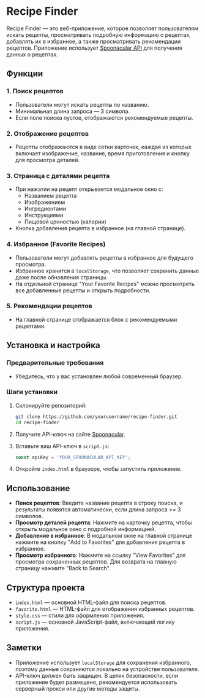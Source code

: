 
# Recipe Finder

Recipe Finder — это веб-приложение, которое позволяет пользователям искать рецепты, просматривать подробную информацию о рецептах, добавлять их в избранное, а также просматривать рекомендации рецептов. Приложение использует [Spoonacular API](https://spoonacular.com/food-api) для получения данных о рецептах.

## Функции

### 1. Поиск рецептов
- Пользователи могут искать рецепты по названию.
- Минимальная длина запроса — 3 символа.
- Если поле поиска пустое, отображаются рекомендуемые рецепты.

### 2. Отображение рецептов
- Рецепты отображаются в виде сетки карточек, каждая из которых включает изображение, название, время приготовления и кнопку для просмотра деталей.

### 3. Страница с деталями рецепта
- При нажатии на рецепт открывается модальное окно с:
  - Названием рецепта
  - Изображением
  - Ингредиентами
  - Инструкциями
  - Пищевой ценностью (калории)
- Кнопка добавления рецепта в избранное (на главной странице).

### 4. Избранное (Favorite Recipes)
- Пользователи могут добавлять рецепты в избранное для будущего просмотра.
- Избранное хранится в `localStorage`, что позволяет сохранить данные даже после обновления страницы.
- На отдельной странице "Your Favorite Recipes" можно просмотреть все добавленные рецепты и открыть подробности.

### 5. Рекомендации рецептов
- На главной странице отображается блок с рекомендуемыми рецептами.

## Установка и настройка

### Предварительные требования
- Убедитесь, что у вас установлен любой современный браузер.

### Шаги установки
1. Склонируйте репозиторий:
   ```bash
   git clone https://github.com/yourusername/recipe-finder.git
   cd recipe-finder
   ```

2. Получите API-ключ на сайте [Spoonacular](https://spoonacular.com/food-api).
3. Вставьте ваш API-ключ в `script.js`:
   ```javascript
   const apiKey = 'YOUR_SPOONACULAR_API_KEY';
   ```

4. Откройте `index.html` в браузере, чтобы запустить приложение.

## Использование

- **Поиск рецептов**: Введите название рецепта в строку поиска, и результаты появятся автоматически, если длина запроса >= 3 символов.
- **Просмотр деталей рецепта**: Нажмите на карточку рецепта, чтобы открыть модальное окно с подробной информацией.
- **Добавление в избранное**: В модальном окне на главной странице нажмите на кнопку "Add to Favorites" для добавления рецепта в избранное.
- **Просмотр избранного**: Нажмите на ссылку "View Favorites" для просмотра сохраненных рецептов. Для возврата на главную страницу нажмите "Back to Search".

## Структура проекта

- `index.html` — основной HTML-файл для поиска рецептов.
- `favorite.html` — HTML-файл для отображения избранных рецептов.
- `style.css` — стили для оформления приложения.
- `script.js` — основной JavaScript-файл, включающий логику приложения.

## Заметки

- Приложение использует `localStorage` для сохранения избранного, поэтому данные сохраняются локально на устройстве пользователя.
- API-ключ должен быть защищен. В целях безопасности, если приложение будет размещено, рекомендуется использовать серверный прокси или другие методы защиты.
